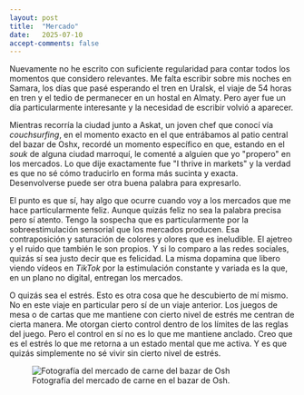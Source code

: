 ```yaml
---
layout: post
title:  "Mercado"
date:   2025-07-10
accept-comments: false
---
```

Nuevamente no he escrito con suficiente regularidad para contar todos los momentos que considero relevantes. Me falta escribir sobre mis noches en Samara, los días que pasé esperando el tren en Uralsk, el viaje de 54 horas en tren y el tedio de permanecer en un hostal en Almaty. Pero ayer fue un día particularmente interesante y la necesidad de escribir volvió a aparecer.

Mientras recorría la ciudad junto a Askat, un joven chef que conocí vía *couchsurfing*, en el momento exacto en el que entrábamos al patio central del bazar de Oshx, recordé un momento específico en que, estando en el *souk* de alguna ciudad marroquí, le comenté a alguien que yo "propero" en los mercados. Lo que dije exactamente fue "I thrive in markets" y la verdad es que no sé cómo traducirlo en forma más sucinta y exacta. Desenvolverse puede ser otra buena palabra para expresarlo. 

El punto es que sí, hay algo que ocurre cuando voy a los mercados que me hace particularmente feliz. Aunque quizás feliz no sea la palabra precisa pero sí atento. Tengo la sospecha que es particularmente por la sobreestimulación sensorial que los mercados producen. Esa contraposición y saturación de colores y olores que es ineludible. El ajetreo y el ruido que también le son propios. Y si lo comparo a las redes sociales, quizás sí sea justo decir que es felicidad. La misma dopamina que libero viendo vídeos en *TikTok* por la estimulación constante y variada es la que, en un plano no digital, entregan los mercados.

O quizás sea el estrés. Esto es otra cosa que he descubierto de mí mismo. No en este viaje en particular pero sí de un viaje anterior. Los juegos de mesa o de cartas que me mantiene con cierto nivel de estrés me centran de cierta manera. Me otorgan cierto control dentro de los límites de las reglas del juego. Pero el control en sí no es lo que me mantiene anclado. Creo que es el estrés lo que me retorna a un estado mental que me activa. Y es que quizás simplemente no sé vivir sin cierto nivel de estrés.

<figure class="vid">
<img src="{{ site.baseurl }}/assets/images/bishkek.jpg" alt="Fotografía del mercado de carne del bazar de Osh" />
<figcaption>
Fotografía del mercado de carne en el bazar de Osh.
</figcaption>
</figure>

